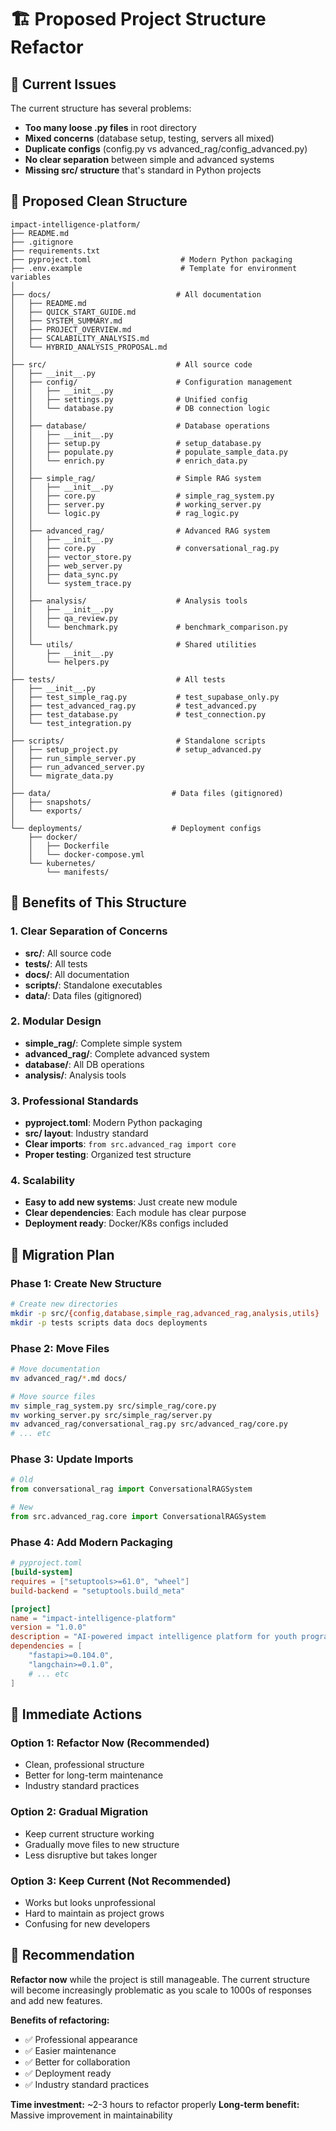 # 🏗️ Proposed Project Structure Refactor

## 🚨 Current Issues

The current structure has several problems:
- **Too many loose .py files** in root directory
- **Mixed concerns** (database setup, testing, servers all mixed)
- **Duplicate configs** (config.py vs advanced_rag/config_advanced.py)
- **No clear separation** between simple and advanced systems
- **Missing src/ structure** that's standard in Python projects

## 🎯 Proposed Clean Structure

```
impact-intelligence-platform/
├── README.md
├── .gitignore
├── requirements.txt
├── pyproject.toml                    # Modern Python packaging
├── .env.example                      # Template for environment variables
│
├── docs/                            # All documentation
│   ├── README.md
│   ├── QUICK_START_GUIDE.md
│   ├── SYSTEM_SUMMARY.md
│   ├── PROJECT_OVERVIEW.md
│   ├── SCALABILITY_ANALYSIS.md
│   └── HYBRID_ANALYSIS_PROPOSAL.md
│
├── src/                             # All source code
│   ├── __init__.py
│   ├── config/                      # Configuration management
│   │   ├── __init__.py
│   │   ├── settings.py              # Unified config
│   │   └── database.py              # DB connection logic
│   │
│   ├── database/                    # Database operations
│   │   ├── __init__.py
│   │   ├── setup.py                 # setup_database.py
│   │   ├── populate.py              # populate_sample_data.py
│   │   └── enrich.py                # enrich_data.py
│   │
│   ├── simple_rag/                  # Simple RAG system
│   │   ├── __init__.py
│   │   ├── core.py                  # simple_rag_system.py
│   │   ├── server.py                # working_server.py
│   │   └── logic.py                 # rag_logic.py
│   │
│   ├── advanced_rag/                # Advanced RAG system
│   │   ├── __init__.py
│   │   ├── core.py                  # conversational_rag.py
│   │   ├── vector_store.py
│   │   ├── web_server.py
│   │   ├── data_sync.py
│   │   └── system_trace.py
│   │
│   ├── analysis/                    # Analysis tools
│   │   ├── __init__.py
│   │   ├── qa_review.py
│   │   └── benchmark.py             # benchmark_comparison.py
│   │
│   └── utils/                       # Shared utilities
│       ├── __init__.py
│       └── helpers.py
│
├── tests/                           # All tests
│   ├── __init__.py
│   ├── test_simple_rag.py           # test_supabase_only.py
│   ├── test_advanced_rag.py         # test_advanced.py
│   ├── test_database.py             # test_connection.py
│   └── test_integration.py
│
├── scripts/                         # Standalone scripts
│   ├── setup_project.py             # setup_advanced.py
│   ├── run_simple_server.py
│   ├── run_advanced_server.py
│   └── migrate_data.py
│
├── data/                           # Data files (gitignored)
│   ├── snapshots/
│   └── exports/
│
└── deployments/                    # Deployment configs
    ├── docker/
    │   ├── Dockerfile
    │   └── docker-compose.yml
    └── kubernetes/
        └── manifests/
```

## 🎯 Benefits of This Structure

### **1. Clear Separation of Concerns**
- **src/**: All source code
- **tests/**: All tests
- **docs/**: All documentation
- **scripts/**: Standalone executables
- **data/**: Data files (gitignored)

### **2. Modular Design**
- **simple_rag/**: Complete simple system
- **advanced_rag/**: Complete advanced system
- **database/**: All DB operations
- **analysis/**: Analysis tools

### **3. Professional Standards**
- **pyproject.toml**: Modern Python packaging
- **src/ layout**: Industry standard
- **Clear imports**: `from src.advanced_rag import core`
- **Proper testing**: Organized test structure

### **4. Scalability**
- **Easy to add new systems**: Just create new module
- **Clear dependencies**: Each module has clear purpose
- **Deployment ready**: Docker/K8s configs included

## 🔧 Migration Plan

### **Phase 1: Create New Structure**
```bash
# Create new directories
mkdir -p src/{config,database,simple_rag,advanced_rag,analysis,utils}
mkdir -p tests scripts data docs deployments
```

### **Phase 2: Move Files**
```bash
# Move documentation
mv advanced_rag/*.md docs/

# Move source files
mv simple_rag_system.py src/simple_rag/core.py
mv working_server.py src/simple_rag/server.py
mv advanced_rag/conversational_rag.py src/advanced_rag/core.py
# ... etc
```

### **Phase 3: Update Imports**
```python
# Old
from conversational_rag import ConversationalRAGSystem

# New  
from src.advanced_rag.core import ConversationalRAGSystem
```

### **Phase 4: Add Modern Packaging**
```toml
# pyproject.toml
[build-system]
requires = ["setuptools>=61.0", "wheel"]
build-backend = "setuptools.build_meta"

[project]
name = "impact-intelligence-platform"
version = "1.0.0"
description = "AI-powered impact intelligence platform for youth programs"
dependencies = [
    "fastapi>=0.104.0",
    "langchain>=0.1.0",
    # ... etc
]
```

## 🚀 Immediate Actions

### **Option 1: Refactor Now (Recommended)**
- Clean, professional structure
- Better for long-term maintenance
- Industry standard practices

### **Option 2: Gradual Migration**
- Keep current structure working
- Gradually move files to new structure
- Less disruptive but takes longer

### **Option 3: Keep Current (Not Recommended)**
- Works but looks unprofessional
- Hard to maintain as project grows
- Confusing for new developers

## 🎯 Recommendation

**Refactor now** while the project is still manageable. The current structure will become increasingly problematic as you scale to 1000s of responses and add new features.

**Benefits of refactoring:**
- ✅ Professional appearance
- ✅ Easier maintenance
- ✅ Better for collaboration
- ✅ Deployment ready
- ✅ Industry standard practices

**Time investment:** ~2-3 hours to refactor properly
**Long-term benefit:** Massive improvement in maintainability